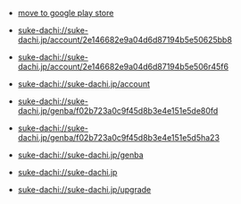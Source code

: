 * <a href="suke-dachi://suke-dachi.jp/account/2e146682e9a04d6d87194b5e50625bb8?playmarket=false">move to google play store</a> 


* <a href="suke-dachi://suke-dachi.jp/account/2e146682e9a04d6d87194b5e50625bb8">suke-dachi://suke-dachi.jp/account/2e146682e9a04d6d87194b5e50625bb8</a> 


* <a href="suke-dachi://suke-dachi.jp/account/2e146682e9a04d6d87194b5e506r45f6">suke-dachi://suke-dachi.jp/account/2e146682e9a04d6d87194b5e506r45f6</a>

* <a href="suke-dachi://suke-dachi.jp/account">suke-dachi://suke-dachi.jp/account</a> 

* <a href="suke-dachi://suke-dachi.jp/genba/f02b723a0c9f45d8b3e4e151e5de80fd">suke-dachi://suke-dachi.jp/genba/f02b723a0c9f45d8b3e4e151e5de80fd</a> 

* <a href="suke-dachi://suke-dachi.jp/genba/f02b723a0c9f45d8b3e4e151e5d5ha23">suke-dachi://suke-dachi.jp/genba/f02b723a0c9f45d8b3e4e151e5d5ha23</a> 

* <a href="suke-dachi://suke-dachi.jp/genba">suke-dachi://suke-dachi.jp/genba</a> 

* <a href="suke-dachi://suke-dachi.jp">suke-dachi://suke-dachi.jp</a> 

* <a href="suke-dachi://suke-dachi.jp/upgrade">suke-dachi://suke-dachi.jp/upgrade</a> 
